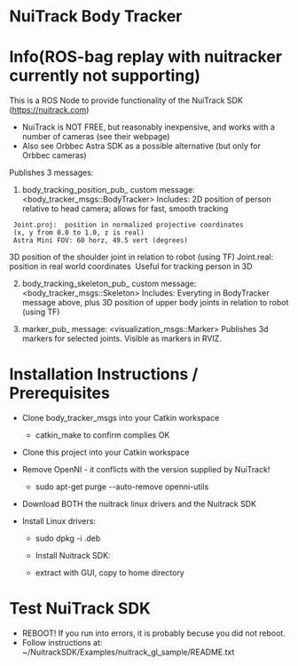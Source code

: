 # NuiTrack Body Tracker

# Info(ROS-bag replay with nuitracker currently not supporting)
   This is a ROS Node to provide functionality of the NuiTrack SDK (https://nuitrack.com)

   - NuiTrack is NOT FREE, but reasonably inexpensive, and works with a number of cameras (see their webpage)
   - Also see Orbbec Astra SDK as a possible alternative (but only for Orbbec cameras)

   Publishes 3 messages:

   1. body_tracking_position_pub_ custom message:  <body_tracker_msgs::BodyTracker>
      Includes:
      2D position of person relative to head camera; allows for fast, smooth tracking

     Joint.proj:  position in normalized projective coordinates
     (x, y from 0.0 to 1.0, z is real)
     Astra Mini FOV: 60 horz, 49.5 vert (degrees)

   3D position of the shoulder joint in relation to robot (using TF)
​     Joint.real: position in real world coordinates
​     Useful for tracking person in 3D

   2. body_tracking_skeleton_pub_ custom message: <body_tracker_msgs::Skeleton>
      Includes:
      Everyting in BodyTracker message above, plus 3D position of upper body 
      joints in relation to robot (using TF)

   3. marker_pub_  message: <visualization_msgs::Marker>
      Publishes 3d markers for selected joints.  Visible as markers in RVIZ.


# Installation Instructions / Prerequisites

  - Clone body_tracker_msgs into your Catkin workspace 
    - catkin_make to confirm complies OK
  - Clone this project into your Catkin workspace
  
  - Remove OpenNI - it conflicts with the version supplied by NuiTrack!
    -   sudo apt-get purge --auto-remove openni-utils
  - Download BOTH the nuitrack linux drivers and the Nuitrack SDK

  - Install Linux drivers:
    -   sudo dpkg -i <downloaded-package-name>.deb

    - Install Nuitrack SDK:
    -  extract with GUI, copy to home directory

# Test NuiTrack SDK
  - REBOOT!  If you run into errors, it is probably becuse you did not reboot.
  - Follow instructions at: ~/NuitrackSDK/Examples/nuitrack_gl_sample/README.txt



